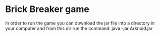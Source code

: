 # Brick Breaker game
In order to run the game you can download the jar file into a directory in your computer and from this dir run the command: java -jar Arknoid.jar
